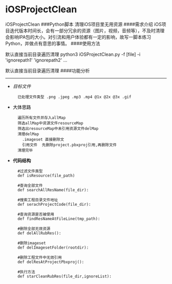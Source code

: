 # iOSProjectClean
iOSProjectClean
###Python脚本 清理iOS项目里无用资源
####需求介绍
iOS项目迭代版本时间长，会有一部分冗余的资源（图片，视频，音频等），不及时清理会影响IPA包的大小。对引流和用户体验都有一定的影响，故写一脚本练习Python，并做点有意思的事情。
####使用方法

默认直接当前目录遍历清理
python3 iOSProjectClean.py -f [file] -i 'ignorepath1' 'ignorepath2' ...


默认直接当前目录遍历清理
####功能分析
___
* *目标文件*

	   	已处理文件类型 .png .jpeg .mp3 .mp4 @1x @2x @3x .gif
	   	
	   	
		  
* <label style="color:black">大体思路</label>
			
        遍历所有文件并存入allMap
        筛选allMap中资源文件resourceMap
        筛选出resourceMap中未引用资源文件delMap
        清理delMap
          .imageset 直接删除文
          引用文件  先删除project.pbxproj引用,再删除文件
        清理完毕
      
* **代码结构**

		#过滤文件类型
		def	isResource(file_path) 
		
		#查询全部文件
		def searchAllResName(file_dir):
		
		#搜索工程目录文件地址
		def serachProjectCode(file_dir):

		#查询资源是否被使用
		def findResNameAtFileLine(tmp_path):
		
		#删除全部无效资源
		def delAllRubRes():
		
		#删除imageset
		def delImagesetFolder(rootdir):
		
		#删除工程文件中无效引用
		def delResAtProjectPbxproj():
		
		#执行方法
		def starCleanRubRes(file_dir,ignoreList):
<!--* Email:<fsl_666888@163.com>-->


